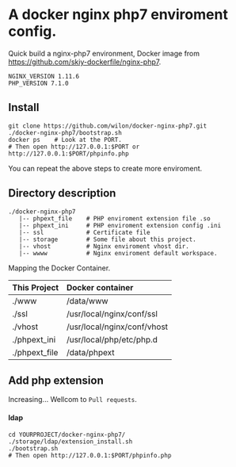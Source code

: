 # A docker nginx php7 enviroment config.

Quick build a nginx-php7 environment, Docker image from https://github.com/skiy-dockerfile/nginx-php7.

```
NGINX_VERSION 1.11.6
PHP_VERSION 7.1.0
```

## Install

```shell
git clone https://github.com/wilon/docker-nginx-php7.git
./docker-nginx-php7/bootstrap.sh
docker ps    # Look at the PORT.
# Then open http://127.0.0.1:$PORT or http://127.0.0.1:$PORT/phpinfo.php
```
You can repeat the above steps to create more enviroment.

## Directory description

```
./docker-nginx-php7
   |-- phpext_file    # PHP enviroment extension file .so
   |-- phpext_ini     # PHP enviroment extension config .ini
   |-- ssl            # Certificate file
   |-- storage        # Some file about this project.
   |-- vhost          # Nginx enviroment vhost dir.
   |-- wwww           # Nginx enviroment default workspace.
```

Mapping the Docker Container.

| This Project  | Docker container              |
| --------      | :--------                     |
| ./www         | /data/www                     |
| ./ssl         | /usr/local/nginx/conf/ssl     |
| ./vhost       | /usr/local/nginx/conf/vhost   |
| ./phpext_ini  | /usr/local/php/etc/php.d      |
| ./phpext_file | /data/phpext                  |

## Add php extension

Increasing... Wellcom to `Pull requests`.

#### ldap
```shell
cd YOURPROJECT/docker-nginx-php7/
./storage/ldap/extension_install.sh
./bootstrap.sh
# Then open http://127.0.0.1:$PORT/phpinfo.php
```
